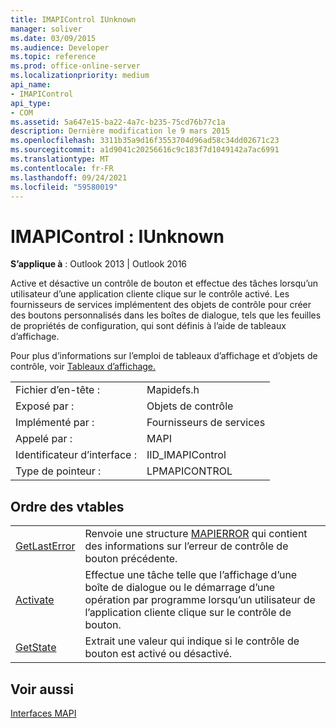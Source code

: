 ```yaml
---
title: IMAPIControl IUnknown
manager: soliver
ms.date: 03/09/2015
ms.audience: Developer
ms.topic: reference
ms.prod: office-online-server
ms.localizationpriority: medium
api_name:
- IMAPIControl
api_type:
- COM
ms.assetid: 5a647e15-ba22-4a7c-b235-75cd76b77c1a
description: Dernière modification le 9 mars 2015
ms.openlocfilehash: 3311b35a9d16f3553704d96ad58c34dd02671c23
ms.sourcegitcommit: a1d9041c20256616c9c183f7d1049142a7ac6991
ms.translationtype: MT
ms.contentlocale: fr-FR
ms.lasthandoff: 09/24/2021
ms.locfileid: "59580019"
---
```

# <a name="imapicontrol--iunknown"></a>IMAPIControl : IUnknown

  
  
**S’applique à** : Outlook 2013 | Outlook 2016 
  
Active et désactive un contrôle de bouton et effectue des tâches lorsqu’un utilisateur d’une application cliente clique sur le contrôle activé. Les fournisseurs de services implémentent des objets de contrôle pour créer des boutons personnalisés dans les boîtes de dialogue, tels que les feuilles de propriétés de configuration, qui sont définis à l’aide de tableaux d’affichage. 
  
Pour plus d’informations sur l’emploi de tableaux d’affichage et d’objets de contrôle, voir [Tableaux d’affichage.](display-tables.md)
  
|||
|:-----|:-----|
|Fichier d’en-tête :  <br/> |Mapidefs.h  <br/> |
|Exposé par :  <br/> |Objets de contrôle  <br/> |
|Implémenté par :  <br/> |Fournisseurs de services  <br/> |
|Appelé par :  <br/> |MAPI  <br/> |
|Identificateur d’interface :  <br/> |IID_IMAPIControl  <br/> |
|Type de pointeur :  <br/> |LPMAPICONTROL  <br/> |
   
## <a name="vtable-order"></a>Ordre des vtables

|||
|:-----|:-----|
|[GetLastError](imapicontrol-getlasterror.md) <br/> |Renvoie une structure [MAPIERROR](mapierror.md) qui contient des informations sur l’erreur de contrôle de bouton précédente.  <br/> |
|[Activate](imapicontrol-activate.md) <br/> |Effectue une tâche telle que l’affichage d’une boîte de dialogue ou le démarrage d’une opération par programme lorsqu’un utilisateur de l’application cliente clique sur le contrôle de bouton.  <br/> |
|[GetState](imapicontrol-getstate.md) <br/> |Extrait une valeur qui indique si le contrôle de bouton est activé ou désactivé.  <br/> |
   
## <a name="see-also"></a>Voir aussi



[Interfaces MAPI](mapi-interfaces.md)

